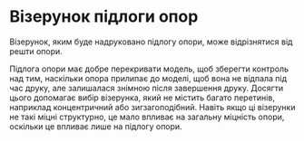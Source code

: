 Візерунок підлоги опор
====

Візерунок, яким буде надруковано підлогу опори, може відрізнятися від решти опори.

Підлога опори має добре перекривати модель, щоб зберегти контроль над тим, наскільки опора прилипає до моделі, щоб вона не відпала під час друку, але залишалася знімною після завершення друку. Досягти цього допомагає вибір візерунка, який не містить багато перетинів, наприклад концентричний або зигзагоподібний. Навіть якщо ці візерунки не такі міцні структурно, це мало впливає на загальну міцність опори, оскільки це впливає лише на підлогу опори.
